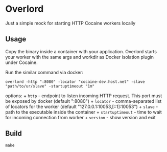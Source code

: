 # Overlord

Just a simple mock for starting HTTP Cocaine workers locally

## Usage

Copy the binary inside a container with your application.
Overlord starts your worker with the same args and workdir as Docker isolation
plugin under Cocaine.

Run the similar command via docker:

```shell
overlord -http ":8080" -locator "cocaine-dev.host.net" -slave "path/to/ur/slave" -startuptimeout "1m"
```

options:
    + `http` - endpoint to listen incoming HTTP request. This port must be exposed by docker (default ":8080")
    + `locator` - comma-separated list of locators for the worker (default "127.0.0.1:10053,[::1]:10053")
    + `slave` - path to the executable inside the container
    + `startuptimeout` - time to wait for incoming connection from worker
    + `version` - show version and exit

## Build

```shell
make
```
